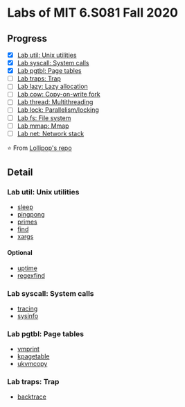 # Labs of MIT 6.S081 Fall 2020

## Progress

- [x] [Lab util: Unix utilities](https://github.com/foyoodo/xv6-labs-2020/tree/util)
- [x] [Lab syscall: System calls](https://github.com/foyoodo/xv6-labs-2020/tree/syscall)
- [x] [Lab pgtbl: Page tables](https://github.com/foyoodo/xv6-labs-2020/tree/pgtbl)
- [ ] [Lab traps: Trap](https://github.com/foyoodo/xv6-labs-2020/tree/traps)
- [ ] [Lab lazy: Lazy allocation](https://github.com/foyoodo/xv6-labs-2020/tree/lazy)
- [ ] [Lab cow: Copy-on-write fork](https://github.com/foyoodo/xv6-labs-2020/tree/cow)
- [ ] [Lab thread: Multithreading](https://github.com/foyoodo/xv6-labs-2020/tree/thread)
- [ ] [Lab lock: Parallelism/locking](https://github.com/foyoodo/xv6-labs-2020/tree/lock)
- [ ] [Lab fs: File system](https://github.com/foyoodo/xv6-labs-2020/tree/fs)
- [ ] [Lab mmap: Mmap](https://github.com/foyoodo/xv6-labs-2020/tree/mmap)
- [ ] [Lab net: Network stack](https://github.com/foyoodo/xv6-labs-2020/tree/net)

⭐️ From [Lollipop's repo](https://github.com/gaofanfei/xv6-riscv-fall20)

## Detail

### Lab util: Unix utilities

- [sleep](https://github.com/foyoodo/xv6-labs-2020/commit/aa8d91d5112c73840496902fd96701bf7997564e)
- [pingpong](https://github.com/foyoodo/xv6-labs-2020/commit/f5693b044e5fbeabcee743f3e4c2e8b9a69d7c86)
- [primes](https://github.com/foyoodo/xv6-labs-2020/commit/1d04c1080b3b16756bace37f9b25363eeff9d93b)
- [find](https://github.com/foyoodo/xv6-labs-2020/commit/285299dcf16d23bf7fdcd460cc314e658766a358)
- [xargs](https://github.com/foyoodo/xv6-labs-2020/commit/a1ceb896b259847d66143c75478f654ec8c2cf61)

#### Optional

- [uptime](https://github.com/foyoodo/xv6-labs-2020/commit/0318941645e6f15c9061009b0f40f753c42fbcbc)
- [regexfind](https://github.com/foyoodo/xv6-labs-2020/commit/5638b40bf96cc5ffbba7b7a4677aca6ce9c3bb65)

### Lab syscall: System calls

- [tracing](https://github.com/foyoodo/xv6-labs-2020/commit/9b484395a60140b52a562810b610ba9ab61a2ab2)
- [sysinfo](https://github.com/foyoodo/xv6-labs-2020/commit/03893010ad44fe74fa3f5609fc97049bea9c02d8)

### Lab pgtbl: Page tables

- [vmprint](https://github.com/foyoodo/xv6-labs-2020/commit/5d14570069535d72f68c1be579bfc107e799b09b)
- [kpagetable](https://github.com/foyoodo/xv6-labs-2020/commit/758490d2a9369c03de43790b461ccb46c22aae9c)
- [ukvmcopy](https://github.com/foyoodo/xv6-labs-2020/commit/0c53a283ab746559a1f86a1c91a2150689b3fa0e)

### Lab traps: Trap

- [backtrace](https://github.com/foyoodo/xv6-labs-2020/commit/f70996c07acb62e7493ca1f68476a038889da936)
